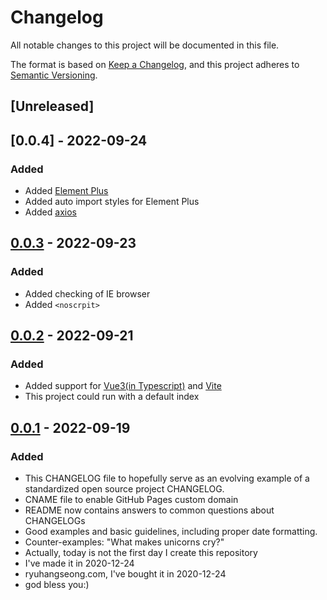 # Changelog
All notable changes to this project will be documented in this file.

The format is based on [Keep a Changelog](https://keepachangelog.com/en/1.0.0/),
and this project adheres to [Semantic Versioning](https://semver.org/spec/v2.0.0.html).

## [Unreleased]

## [0.0.4] - 2022-09-24
### Added
- Added [Element Plus](https://element-plus.org/zh-CN/)
- Added auto import styles for Element Plus
- Added [axios](https://axios-http.com/)

## [0.0.3] - 2022-09-23
### Added
- Added checking of IE browser
- Added `<noscrpit>`

## [0.0.2] - 2022-09-21
### Added
- Added support for [Vue3(in Typescript)](https://vuejs.org/) and [Vite](https://vitejs.cn/)
- This project could run with a default index

## [0.0.1] - 2022-09-19
### Added
- This CHANGELOG file to hopefully serve as an evolving example of a
  standardized open source project CHANGELOG.
- CNAME file to enable GitHub Pages custom domain
- README now contains answers to common questions about CHANGELOGs
- Good examples and basic guidelines, including proper date formatting.
- Counter-examples: "What makes unicorns cry?"
- Actually, today is not the first day I create this repository
- I've made it in 2020-12-24
- ryuhangseong.com, I've bought it in 2020-12-24
- god bless you:)

[0.0.3]: https://github.com/ryuhangseong/vue3-blog
[0.0.2]: https://github.com/ryuhangseong/vue3-blog
[0.0.1]: https://github.com/ryuhangseong/vue3-blog